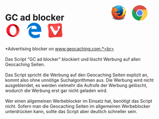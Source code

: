 # GC ad blocker<span> &nbsp; &nbsp; &nbsp; &nbsp; &nbsp; &nbsp; &nbsp; &nbsp; &nbsp; &nbsp; &nbsp; </span> <img src="/images/mozilla_firefox_logo_small.png" title="Mozilla Firefox" alt="Mozilla Firefox"> <span> &nbsp; </span> <img src="/images/google_chrome_logo_small.png" title="Google Chrom" alt="Google Chrom"> <span> &nbsp; </span> <img src="/images/opera_logo_small.png" title="Opera" alt="Opera"> <span> &nbsp; </span> <img src="/images/microsoft_edge_logo_small.png" title="Microsoft Edge" alt="Microsoft Edge"> <span> &nbsp; </span> <img src="/images/vivaldi_logo_small.png" title="Vivaldi" alt="Vivaldi"> 
*Advertising blocker on www.geocaching.com.*<br>
<br>
<br>
Das Script "GC ad blocker" blockiert und löscht Werbung auf allen Geocaching Seiten.<br>
<br>
Das Script spricht die Werbung auf den Geocaching Seiten explizit an, kommt also ohne unnötige Suchalgorithmen aus. Die Werbung wird nicht ausgeblendet, es werden vielmehr die Aufrufe der Werbung gelöscht, wodurch die Werbung erst gar nicht geladen wird.<br>
<br>
Wer einen allgemeinen Werbeblocker im Einsatz hat, benötigt das Script nicht. Sofern man die Geocaching Seiten im allgemeinen Werbeblocker unterdrücken kann, sollte das Script aber deutlich schneller sein.<br>


